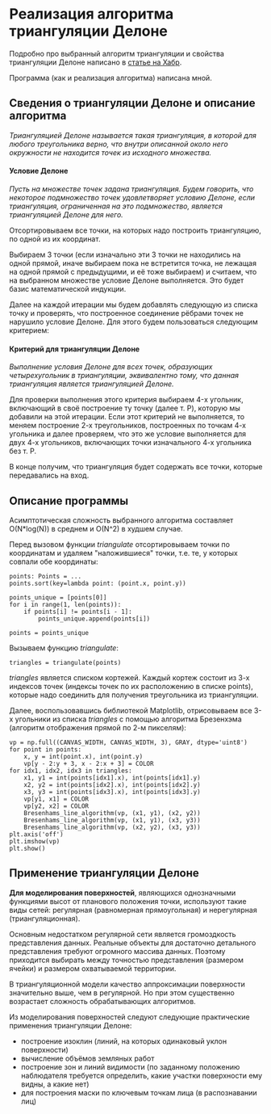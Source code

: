 # Реализация алгоритма триангуляции Делоне
Подробно про выбранный алгоритм триангуляции и свойства триангуляции Делоне написано в [статье на Хабр](https://habr.com/ru/articles/445048/). 

Программа (как и реализация алгоритма) написана мной.

## Сведения о триангуляции Делоне и описание алгоритма

*Триангуляцией Делоне называется такая триангуляция, в которой для любого треугольника верно, что внутри описанной около него окружности не находится точек из исходного множества.*

#### Условие Делоне
*Пусть на множестве точек задана триангуляция. Будем говорить, что некоторое подмножество точек удовлетворяет 
условию Делоне, если триангуляция, ограниченная на это подмножество, является триангуляцией Делоне для него.*

Отсортировываем все точки, на которых надо построить триангуляцию, по одной из их координат.

Выбираем 3 точки (если изначально эти 3 точки не находились на одной прямой, 
иначе выбираем пока не встретится точка, не лежащая на одной прямой с предыдущими, и её тоже выбираем) и считаем, что
на выбранном множестве условие Делоне выполняется. Это будет базис математической индукции.

Далее на каждой итерации мы будем добавлять следующую из списка точку и проверять, что построенное соединение
рёбрами точек не нарушило условие Делоне. Для этого будем пользоваться следующим критерием:

#### Критерий для триангуляции Делоне
*Выполнение условия Делоне для всех точек, образующих четырехугольник в триангуляции, эквивалентно тому, 
что данная триангуляция является триангуляцией Делоне.*

Для проверки выполнения этого критерия выбираем 4-x угольник, включающий в своё построение ту точку (далее 
т. P), которую мы добавили на этой итерации.
Если этот критерий не выполняется, то меняем построение 2-х треугольников, построенных по точкам 4-х угольника и далее
проверяем, что это же условие выполняется для двух 4-х угольников, 
включающих точки изначального 4-х угольника без т. P.

В конце получим, что триангуляция будет содержать все точки, которые передавались на вход.

## Описание программы
Асимптотическая сложность выбранного алгоритма составляет O(N*log(N)) в среднем и O(N^2) в худшем случае.

Перед вызовом функции *triangulate* отсортировываем точки по координатам и удаляем "наложившиеся" точки, т.е. те, 
у которых совпали обе координаты:
```
points: Points = ...
points.sort(key=lambda point: (point.x, point.y))

points_unique = [points[0]]
for i in range(1, len(points)):
    if points[i] != points[i - 1]:
        points_unique.append(points[i])

points = points_unique
```


Вызываем функцию *triangulate*:
```
triangles = triangulate(points)
```
*triangles* является списком кортежей. Каждый кортеж состоит из 3-х индексов точек 
(индексы точек по их расположению в списке points), которые надо соединить для получения треугольника из 
триангуляции.

Далее, воспользовавшись библиотекой Matplotlib, отрисовываем все 3-х угольники из списка *triangles* 
с помощью алгоритма Брезенхэма (алгоритм отображения прямой по 2-м пикселям):
```
vp = np.full((CANVAS_WIDTH, CANVAS_WIDTH, 3), GRAY, dtype='uint8')
for point in points:
    x, y = int(point.x), int(point.y)
    vp[y - 2:y + 3, x - 2:x + 3] = COLOR
for idx1, idx2, idx3 in triangles:
    x1, y1 = int(points[idx1].x), int(points[idx1].y)
    x2, y2 = int(points[idx2].x), int(points[idx2].y)
    x3, y3 = int(points[idx3].x), int(points[idx3].y)
    vp[y1, x1] = COLOR
    vp[y2, x2] = COLOR
    Bresenhams_line_algorithm(vp, (x1, y1), (x2, y2))
    Bresenhams_line_algorithm(vp, (x1, y1), (x3, y3))
    Bresenhams_line_algorithm(vp, (x2, y2), (x3, y3))
plt.axis('off')
plt.imshow(vp)
plt.show()
```

## Применение триангуляции Делоне

**Для моделирования поверхностей**, являющихся однозначными функциями высот от планового положения точки, используют 
такие виды сетей: регулярная (равномерная прямоугольная) и нерегулярная (триангуляционная).

Основным недостатком регулярной сети является громоздкость
представления данных. Реальные объекты для достаточно детального
представления требуют огромного массива данных. Поэтому приходится
выбирать между точностью представления (размером ячейки) и размером
охватываемой территории.

В триангуляционной модели качество аппроксимации поверхности
значительно выше, чем в регулярной. Но при этом существенно возрастает
сложность обрабатывающих алгоритмов.

Из моделирования поверхностей следуют следующие практические применения триангуляции Делоне:
- построение изоклин (линий, на которых одинаковый уклон поверхности) 
- вычисление объёмов земляных работ
- построение зон и линий видимости (по заданному положению наблюдателя
требуется определить, какие участки поверхности ему видны, а какие нет)
- для построения маски по ключевым точкам лица (в распознавании лиц)
